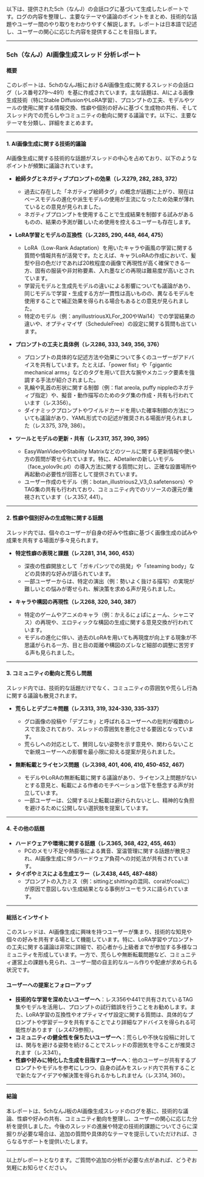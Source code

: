 以下は、提供された5ch（なんJ）の会話ログに基づいて生成したレポートです。ログの内容を整理し、主要なテーマや議論のポイントをまとめ、技術的な話題やユーザー間のやり取りをわかりやすく解説します。レポートは日本語で記述し、ユーザーの関心に応じた内容を提供することを目指します。

---

### **5ch（なんJ）AI画像生成スレッド 分析レポート**

#### **概要**
このレポートは、5chのなんJ板におけるAI画像生成に関するスレッドの会話ログ（レス番号279～491）を基に作成されています。主な話題は、AIによる画像生成技術（特にStable DiffusionやLoRA学習）、プロンプトの工夫、モデルやツールの使用に関する情報交換、性癖や個別の好みに基づく生成物の共有、そしてスレッド内での荒らしやコミュニティの動向に関する議論です。以下に、主要なテーマを分類し、詳細をまとめます。

---

#### **1. AI画像生成に関する技術的議論**
AI画像生成に関する技術的な話題がスレッドの中心を占めており、以下のようなポイントが頻繁に議論されています。

- **絵師タグとネガティブプロンプトの効果（レス279, 282, 283, 372）**
  - 過去に存在した「ネガティブ絵師タグ」の概念が話題に上がり、現在はベースモデルの進化や派生モデルの使用が主流になったため効果が薄れているとの意見が見られました。
  - ネガティブプロンプトを使用することで生成結果を制御する試みがあるものの、結果の予測が難しいため使用を控えるユーザーも存在します。

- **LoRA学習とモデルの互換性（レス285, 290, 448, 464, 475）**
  - LoRA（Low-Rank Adaptation）を用いたキャラや画風の学習に関する質問や情報共有が活発です。たとえば、キャラLoRAの作成において、髪型や目の色だけであれば20枚程度の画像で再現性が高く確保できる一方、固有の服装や非対称要素、入れ墨などの再現は難易度が高いとされています。
  - 学習元モデルと生成先モデルの違いによる影響についても議論があり、同じモデルで学習・生成する方が一貫性は高いものの、異なるモデルを使用することで補正効果を得られる場合もあるとの意見が見られました。
  - 特定のモデル（例：anyillustriousXLFor_200やWai14）での学習結果の違いや、オプティマイザ（ScheduleFree）の設定に関する質問も出ています。

- **プロンプトの工夫と具体例（レス286, 333, 349, 356, 376）**
  - プロンプトの具体的な記述方法や効果について多くのユーザーがアドバイスを共有しています。たとえば、「power fist」や「gigantic mechanical arms」などのタグを用いて巨大な腕やメカニック要素を強調する手法が紹介されました。
  - 乳輪や乳首の形状に関する制御（例：flat areola, puffy nippleのネガティブ指定）や、擬音・動作描写のためのタグ集の作成・共有も行われています（レス356）。
  - ダイナミックプロンプトやワイルドカードを用いた確率制御の方法についても議論があり、YAML形式での記述が推奨される場面が見られました（レス375, 379, 386）。

- **ツールとモデルの更新・共有（レス317, 357, 390, 395）**
  - EasyWanVideoやStability Matrixなどのツールに関する更新情報や使い方の質問が寄せられています。特に、ADetailerの新しいモデル（face_yolov9c.pt）の導入方法に関する質問に対し、正確な設置場所や再起動の必要性が回答として提供されています。
  - ユーザー作成のモデル（例：botan_illustrious2_V3_0.safetensors）やTAG集の共有も行われており、コミュニティ内でのリソースの還元が重視されています（レス357, 441）。

---

#### **2. 性癖や個別好みの生成物に関する話題**
スレッド内では、個々のユーザーが自身の好みや性癖に基づく画像生成の試みや成果を共有する場面が多々見られます。

- **特定性癖の表現と課題（レス281, 314, 360, 453）**
  - 深夜の性癖開放として「ガキパンツでの挑発」や「steaming body」などの具体的な好みが語られています。
  - 一部ユーザーからは、特定の演出（例：勢いよく抜ける描写）の実現が難しいとの悩みが寄せられ、解決策を求める声が見られました。

- **キャラや構図の再現性（レス268, 320, 340, 387）**
  - 特定のゲームやアニメのキャラ（例：かえるにょぱにょーん、シャニマス）の再現や、エロティックな構図の生成に関する意見交換が行われています。
  - モデルの進化に伴い、過去のLoRAを用いても再現度が向上する現象が不思議がられる一方、目と目の距離や構図のズレなど細部の調整に苦労する声も見られました。

---

#### **3. コミュニティの動向と荒らし問題**
スレッド内では、技術的な話題だけでなく、コミュニティの雰囲気や荒らし行為に関する議論も散見されます。

- **荒らしとデブニキ問題（レス313, 319, 324-330, 335-337）**
  - グロ画像の投稿や「デブニキ」と呼ばれるユーザーへの批判が複数のレスで言及されており、スレッドの雰囲気を悪化させる要因となっています。
  - 荒らしへの対応として、賛同しない姿勢を示す意見や、関わらないことで新規ユーザーへの影響を最小限に抑える提案が見られました。

- **無断転載とライセンス問題（レス398, 401, 406, 410, 450-452, 467）**
  - モデルやLoRAの無断転載に関する議論があり、ライセンス上問題がないとする意見と、転載による作者のモチベーション低下を懸念する声が対立しています。
  - 一部ユーザーは、公開する以上転載は避けられないとし、精神的な負担を避けるために公開しない選択肢を提案しています。

---

#### **4. その他の話題**
- **ハードウェアや環境に関する話題（レス365, 368, 422, 455, 463）**
  - PCのメモリ不足や熱膨張による異音、室温管理に関する話題が散見され、AI画像生成に伴うハードウェア負荷への対処法が共有されています。
- **タイポやミスによる生成エラー（レス438, 445, 487-488）**
  - プロンプトの入力ミス（例：sittingとshittingの混同、coralがcoalに）が原因で意図しない生成結果となる事例がユーモラスに語られています。

---

#### **総括とインサイト**
このスレッドは、AI画像生成に興味を持つユーザーが集まり、技術的な知見や個々の好みを共有する場として機能しています。特に、LoRA学習やプロンプトの工夫に関する議論は非常に詳細で、初心者から上級者までが参加する多様なコミュニティを形成しています。一方で、荒らしや無断転載問題など、コミュニティ運営上の課題も見られ、ユーザー間の自主的なルール作りや配慮が求められる状況です。

#### **ユーザーへの提案とフォローアップ**
- **技術的な学習を深めたいユーザーへ**：レス356や441で共有されているTAG集やモデルを活用し、プロンプトの試行錯誤を行うことをお勧めします。また、LoRA学習の互換性やオプティマイザ設定に関する質問は、具体的なプロンプトや学習データを共有することでより詳細なアドバイスを得られる可能性があります（レス473参照）。
- **コミュニティの健全性を保ちたいユーザーへ**：荒らしや不快な投稿に対しては、関与を避ける姿勢を続けることでスレッドの雰囲気を守ることが推奨されます（レス341）。
- **性癖や好みに特化した生成を目指すユーザーへ**：他のユーザーが共有するプロンプトやモデルを参考にしつつ、自身の試みをスレッド内で共有することで新たなアイデアや解決策を得られるかもしれません（レス314, 360）。

---

#### **結論**
本レポートは、5chなんJ板のAI画像生成スレッドのログを基に、技術的な議論、性癖や好みの共有、コミュニティ動向を整理し、ユーザーの関心に応じた分析を提供しました。今後のスレッドの進展や特定の技術的課題についてさらに深掘りが必要な場合は、追加の質問や具体的なテーマを提示していただければ、さらなるサポートを提供いたします。

---

以上がレポートとなります。ご質問や追加の分析が必要な点があれば、どうぞお気軽にお知らせください。